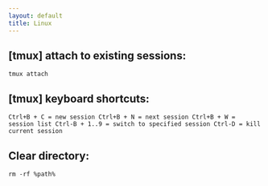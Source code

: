 ```yaml
---
layout: default
title: Linux
---
```


## [tmux] attach to existing sessions: ##

`tmux attach`

## [tmux] keyboard shortcuts: ##

`Ctrl+B + C = new session
Ctrl+B + N = next session
Ctrl+B + W = session list
Ctrl-B + 1..9 = switch to specified session
Ctrl-D = kill current session`

## Clear directory: ##

`rm -rf %path%`
